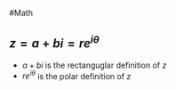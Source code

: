 #Math 
## $\displaystyle z=a+bi=re^{i\theta}$
* $\displaystyle a+bi$ is the rectanguglar definition of $\displaystyle z$
* $\displaystyle re^{i\theta}$  is the polar definition of $\displaystyle z$